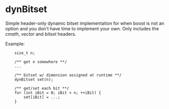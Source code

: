 # dynBitset

Simple header-only dynamic bitset implementation for when boost is not an option and you don't have time to implement your own.
Only includes the *cmath*, *vector* and *bitset* headers.

Example:
```
    size_t n;
    
    /** get n somewhere **/
    ...
    
    /** bitset w/ dimension assigned at runtime **/
    dynBitset set(n);
    
    /** get/set each bit **/
    for (int iBit = 0; iBit < n; ++iBit) {
        set[iBit] = ...;
    }
``` 

